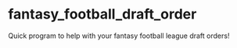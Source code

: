 # fantasy_football_draft_order
Quick program to help with your fantasy football league draft orders!
